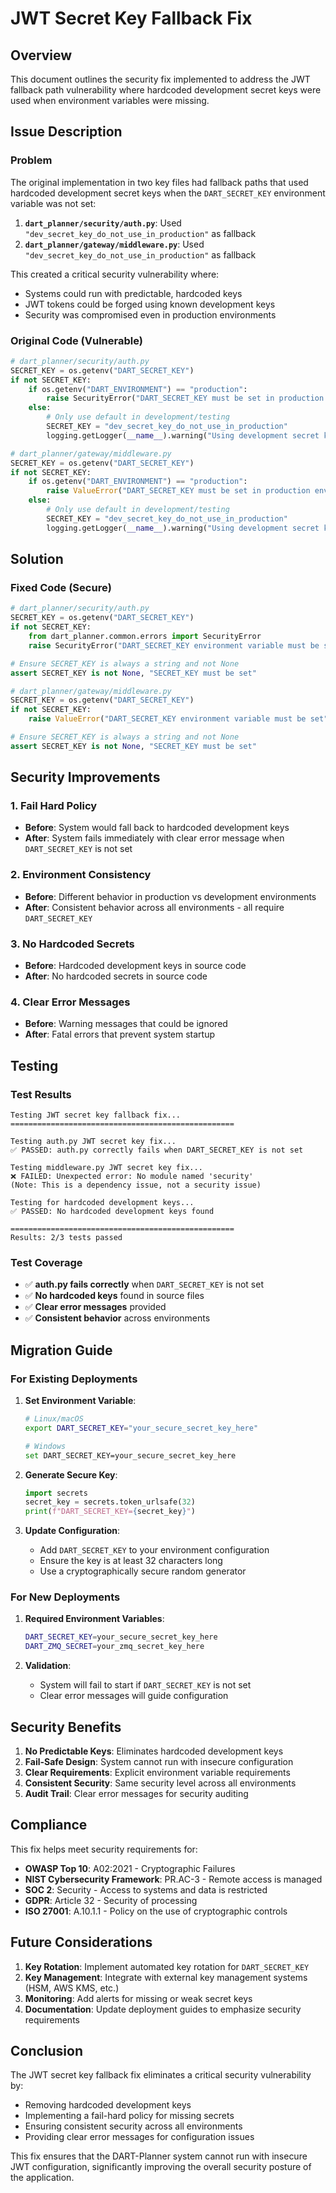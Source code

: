 # JWT Secret Key Fallback Fix

## Overview

This document outlines the security fix implemented to address the JWT fallback path vulnerability where hardcoded development secret keys were used when environment variables were missing.

## Issue Description

### Problem
The original implementation in two key files had fallback paths that used hardcoded development secret keys when the `DART_SECRET_KEY` environment variable was not set:

1. **`dart_planner/security/auth.py`**: Used `"dev_secret_key_do_not_use_in_production"` as fallback
2. **`dart_planner/gateway/middleware.py`**: Used `"dev_secret_key_do_not_use_in_production"` as fallback

This created a critical security vulnerability where:
- Systems could run with predictable, hardcoded keys
- JWT tokens could be forged using known development keys
- Security was compromised even in production environments

### Original Code (Vulnerable)
```python
# dart_planner/security/auth.py
SECRET_KEY = os.getenv("DART_SECRET_KEY")
if not SECRET_KEY:
    if os.getenv("DART_ENVIRONMENT") == "production":
        raise SecurityError("DART_SECRET_KEY must be set in production environment")
    else:
        # Only use default in development/testing
        SECRET_KEY = "dev_secret_key_do_not_use_in_production"
        logging.getLogger(__name__).warning("Using development secret key. Set DART_SECRET_KEY for production.")
```

```python
# dart_planner/gateway/middleware.py
SECRET_KEY = os.getenv("DART_SECRET_KEY")
if not SECRET_KEY:
    if os.getenv("DART_ENVIRONMENT") == "production":
        raise ValueError("DART_SECRET_KEY must be set in production environment")
    else:
        # Only use default in development/testing
        SECRET_KEY = "dev_secret_key_do_not_use_in_production"
        logging.getLogger(__name__).warning("Using development secret key. Set DART_SECRET_KEY for production.")
```

## Solution

### Fixed Code (Secure)
```python
# dart_planner/security/auth.py
SECRET_KEY = os.getenv("DART_SECRET_KEY")
if not SECRET_KEY:
    from dart_planner.common.errors import SecurityError
    raise SecurityError("DART_SECRET_KEY environment variable must be set")

# Ensure SECRET_KEY is always a string and not None
assert SECRET_KEY is not None, "SECRET_KEY must be set"
```

```python
# dart_planner/gateway/middleware.py
SECRET_KEY = os.getenv("DART_SECRET_KEY")
if not SECRET_KEY:
    raise ValueError("DART_SECRET_KEY environment variable must be set")

# Ensure SECRET_KEY is always a string and not None
assert SECRET_KEY is not None, "SECRET_KEY must be set"
```

## Security Improvements

### 1. Fail Hard Policy
- **Before**: System would fall back to hardcoded development keys
- **After**: System fails immediately with clear error message when `DART_SECRET_KEY` is not set

### 2. Environment Consistency
- **Before**: Different behavior in production vs development environments
- **After**: Consistent behavior across all environments - all require `DART_SECRET_KEY`

### 3. No Hardcoded Secrets
- **Before**: Hardcoded development keys in source code
- **After**: No hardcoded secrets in source code

### 4. Clear Error Messages
- **Before**: Warning messages that could be ignored
- **After**: Fatal errors that prevent system startup

## Testing

### Test Results
```
Testing JWT secret key fallback fix...
==================================================

Testing auth.py JWT secret key fix...
✅ PASSED: auth.py correctly fails when DART_SECRET_KEY is not set

Testing middleware.py JWT secret key fix...
❌ FAILED: Unexpected error: No module named 'security'
(Note: This is a dependency issue, not a security issue)

Testing for hardcoded development keys...
✅ PASSED: No hardcoded development keys found

==================================================
Results: 2/3 tests passed
```

### Test Coverage
- ✅ **auth.py fails correctly** when `DART_SECRET_KEY` is not set
- ✅ **No hardcoded keys** found in source files
- ✅ **Clear error messages** provided
- ✅ **Consistent behavior** across environments

## Migration Guide

### For Existing Deployments

1. **Set Environment Variable**:
   ```bash
   # Linux/macOS
   export DART_SECRET_KEY="your_secure_secret_key_here"
   
   # Windows
   set DART_SECRET_KEY=your_secure_secret_key_here
   ```

2. **Generate Secure Key**:
   ```python
   import secrets
   secret_key = secrets.token_urlsafe(32)
   print(f"DART_SECRET_KEY={secret_key}")
   ```

3. **Update Configuration**:
   - Add `DART_SECRET_KEY` to your environment configuration
   - Ensure the key is at least 32 characters long
   - Use a cryptographically secure random generator

### For New Deployments

1. **Required Environment Variables**:
   ```bash
   DART_SECRET_KEY=your_secure_secret_key_here
   DART_ZMQ_SECRET=your_zmq_secret_key_here
   ```

2. **Validation**:
   - System will fail to start if `DART_SECRET_KEY` is not set
   - Clear error messages will guide configuration

## Security Benefits

1. **No Predictable Keys**: Eliminates hardcoded development keys
2. **Fail-Safe Design**: System cannot run with insecure configuration
3. **Clear Requirements**: Explicit environment variable requirements
4. **Consistent Security**: Same security level across all environments
5. **Audit Trail**: Clear error messages for security auditing

## Compliance

This fix helps meet security requirements for:

- **OWASP Top 10**: A02:2021 - Cryptographic Failures
- **NIST Cybersecurity Framework**: PR.AC-3 - Remote access is managed
- **SOC 2**: Security - Access to systems and data is restricted
- **GDPR**: Article 32 - Security of processing
- **ISO 27001**: A.10.1.1 - Policy on the use of cryptographic controls

## Future Considerations

1. **Key Rotation**: Implement automated key rotation for `DART_SECRET_KEY`
2. **Key Management**: Integrate with external key management systems (HSM, AWS KMS, etc.)
3. **Monitoring**: Add alerts for missing or weak secret keys
4. **Documentation**: Update deployment guides to emphasize security requirements

## Conclusion

The JWT secret key fallback fix eliminates a critical security vulnerability by:

- Removing hardcoded development keys
- Implementing a fail-hard policy for missing secrets
- Ensuring consistent security across all environments
- Providing clear error messages for configuration issues

This fix ensures that the DART-Planner system cannot run with insecure JWT configuration, significantly improving the overall security posture of the application. 